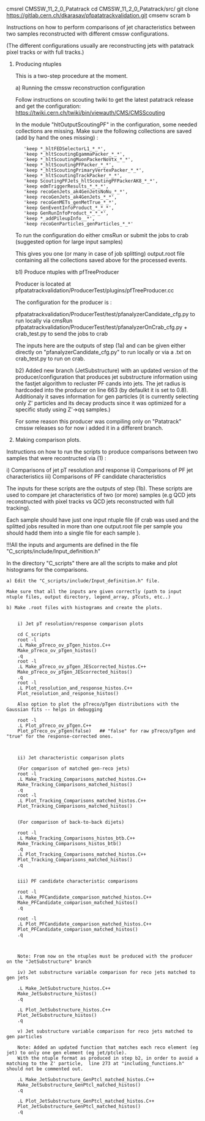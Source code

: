 cmsrel CMSSW_11_2_0_Patatrack
cd CMSSW_11_2_0_Patatrack/src/
git clone https://gitlab.cern.ch/dkarasav/pfpatatrackvalidation.git
cmsenv
scram b

Instructions on how to perform comparisons of jet characteristics between two samples reconstructed with different cmssw configurations. 

(The different configurations usually are reconstructing jets with patatrack pixel tracks or with full tracks.)


1) Producing ntuples

	This is a two-step procedure at the moment. 

	a) Running the cmssw reconstruction configuration

	Follow instructions on scouting twiki to get the latest patatrack release and get the configuration:
	https://twiki.cern.ch/twiki/bin/viewauth/CMS/CMSScouting

	In the module "hltOutputScoutingPF" in the configuration, some needed collections are missing. Make sure the following collections are saved (add by hand the ones missing) :

		  'keep *_hltFEDSelectorL1_*_*',
		  'keep *_hltScoutingEgammaPacker_*_*',
		  'keep *_hltScoutingMuonPackerNoVtx_*_*',
		  'keep *_hltScoutingPFPacker_*_*',
		  'keep *_hltScoutingPrimaryVertexPacker_*_*',
		  'keep *_hltScoutingTrackPacker_*_*',
		  'keep ScoutingPFJets_hltScoutingPFPackerAK8_*_*',
		  'keep edmTriggerResults_*_*_*',
		  'keep recoGenJets_ak4GenJetsNoNu_*_*',
		  'keep recoGenJets_ak4GenJets_*_*',
		  'keep recoGenMETs_genMetTrue_*_*',
		  'keep GenEventInfoProduct_*_*_*',
		  'keep GenRunInfoProduct_*_*_*',
		  'keep *_addPileupInfo__*',
		  'keep recoGenParticles_genParticles_*_*' 


	To run the configuration do either cmsRun or submit the jobs to crab (suggested option for large input samples)

	This gives you one (or many in case of job splitting) output.root file containing all the collections saved above for the processed events.

	b1) Produce ntuples with pfTreeProducer


	Producer is located at pfpatatrackvalidation/ProducerTest/plugins/pfTreeProducer.cc

	The configuration for the producer is : 

	pfpatatrackvalidation/ProducerTest/test/pfanalyzerCandidate_cfg.py to run locally via cmsRun
	pfpatatrackvalidation/ProducerTest/test/pfanalyzerOnCrab_cfg.py + crab_test.py   to send the jobs to crab

	The inputs here are the outputs of step (1a) and can be given either directly on "pfanalyzerCandidate_cfg.py"  to run locally or 
	via a .txt on crab_test.py to run on crab.

	b2) Added new branch (JetSubstructure) with an updated version of the producer/configuration that produces jet substructure information using the fastjet algorithm to recluster PF cands into jets. The jet radius is hardcoded into the producer on line 663 (by defaulkt it is set to 0.8).
	Additionaly it saves information for gen particles (it is currently selecting only Z' particles and its decay products since it was optimized for a specific study using Z'->qq samples.)

	For some reason this producer was compiling only on "Patatrack" cmssw releases so for now i added it in a different branch. 


2) Making comparison plots. 

Instructions on how to run the scripts to produce comparisons between two samples that were recontructed via (1) :

i) Comparisons of jet pT resolution and response
ii) Comparisons of PF jet characteristics
iii) Comparisons of PF candidate characteristics


The inputs for these scripts are the outputs of step (1b). These scripts are used to compare jet characteristics of two (or more) samples (e.g QCD jets reconstructed with pixel tracks vs QCD jets reconstructed with full tracking).

 Each sample should have just one input ntuple file (if crab was used and the splitted jobs resulted in more than one output.root file per sample you should hadd them into a single file for each sample ).



!!!All the inputs and arguments are defined in the file "C_scripts/include/Input_definition.h"

In the directory "C_scripts" there are all the scripts to make and plot histograms for the comparisons.


	a) Edit the "C_scripts/include/Input_definition.h" file.
	
	Make sure that all the inputs are given correctly (path to input ntuple files, output directory, legend_array, pTcuts, etc..)

	b) Make .root files with histograms and create the plots.

	
		i) Jet pT resolution/response comparison plots

		cd C_scripts
		root -l
		.L Make_pTreco_ov_pTgen_histos.C++
		Make_pTreco_ov_pTgen_histos()
		.q
		root -l
		.L Make_pTreco_ov_pTgen_JEScorrected_histos.C++
		Make_pTreco_ov_pTgen_JEScorrected_histos()
		.q
		root -l
		.L Plot_resolution_and_response_histos.C++
		Plot_resolution_and_response_histos()

		Also option to plot the pTreco/pTgen distributions with the Gaussian fits -- helps in debugging
		
		root -l
		.L Plot_pTreco_ov_pTgen.C++
		Plot_pTreco_ov_pTgen(false)   ## "false" for raw pTreco/pTgen and "true" for the response-corrected ones.



		ii) Jet characteristic comparison plots

		(For comparison of matched gen-reco jets)
		root -l
		.L Make_Tracking_Comparisons_matched_histos.C++ 
		Make_Tracking_Comparisons_matched_histos()
		.q
		root -l
		.L Plot_Tracking_Comparisons_matched_histos.C++
		Plot_Tracking_Comparisons_matched_histos()


		(For comparison of back-to-back dijets)  

		root -l 
		.L Make_Tracking_Comparisons_histos_btb.C++
		Make_Tracking_Comparisons_histos_btb()
		.q
		.L Plot_Tracking_Comparisons_matched_histos.C++
		Plot_Tracking_Comparisons_matched_histos()
		.q


		iii) PF candidate characteristic comparisons

		root -l 
		.L Make_PFCandidate_comparison_matched_histos.C++
		Make_PFCandidate_comparison_matched_histos()
		.q

		root -l 
		.L Plot_PFCandidate_comparison_matched_histos.C++
		Plot_PFCandidate_comparison_matched_histos()		
		.q		



		Note: From now on the ntuples must be produced with the producer on the "JetSubstructure" branch

		iv) Jet substructure variable comparison for reco jets matched to gen jets

		.L Make_JetSubstructure_histos.C++
		Make_JetSubstructure_histos()
		.q

		.L Plot_JetSubstructure_histos.C++
		Plot_JetSubstructure_histos()
		.q
		
		v) Jet substructure variable comparison for reco jets matched to gen particles

		Note: Added an updated function that matches each reco element (eg jet) to only one gen element (eg jet/ptcle). 
		With the ntuple format as produced in step b2, in order to avoid a matching to the Z' particle,  line 273 at "including_functions.h" should not be commented out.

		.L Make_JetSubstructure_GenPtcl_matched_histos.C++
		Make_JetSubstructure_GenPtcl_matched_histos()
		.q

		.L Plot_JetSubstructure_GenPtcl_matched_histos.C++
		Plot_JetSubstructure_GenPtcl_matched_histos()
		.q




